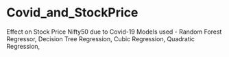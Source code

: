 # Covid_and_StockPrice
 Effect on Stock Price Nifty50 due to Covid-19
 Models used - 
             Random Forest Regressor,
             Decision Tree Regression,
             Cubic Regression,
             Quadratic Regression,

